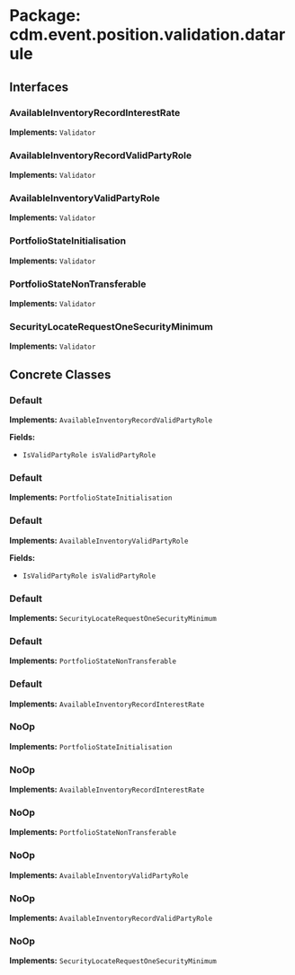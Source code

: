 # Package: cdm.event.position.validation.datarule

## Interfaces

### AvailableInventoryRecordInterestRate
**Implements:** `Validator` 

### AvailableInventoryRecordValidPartyRole
**Implements:** `Validator` 

### AvailableInventoryValidPartyRole
**Implements:** `Validator` 

### PortfolioStateInitialisation
**Implements:** `Validator` 

### PortfolioStateNonTransferable
**Implements:** `Validator` 

### SecurityLocateRequestOneSecurityMinimum
**Implements:** `Validator` 

## Concrete Classes

### Default
**Implements:** `AvailableInventoryRecordValidPartyRole` 

**Fields:**
- `IsValidPartyRole isValidPartyRole`

### Default
**Implements:** `PortfolioStateInitialisation` 

### Default
**Implements:** `AvailableInventoryValidPartyRole` 

**Fields:**
- `IsValidPartyRole isValidPartyRole`

### Default
**Implements:** `SecurityLocateRequestOneSecurityMinimum` 

### Default
**Implements:** `PortfolioStateNonTransferable` 

### Default
**Implements:** `AvailableInventoryRecordInterestRate` 

### NoOp
**Implements:** `PortfolioStateInitialisation` 

### NoOp
**Implements:** `AvailableInventoryRecordInterestRate` 

### NoOp
**Implements:** `PortfolioStateNonTransferable` 

### NoOp
**Implements:** `AvailableInventoryValidPartyRole` 

### NoOp
**Implements:** `AvailableInventoryRecordValidPartyRole` 

### NoOp
**Implements:** `SecurityLocateRequestOneSecurityMinimum` 

